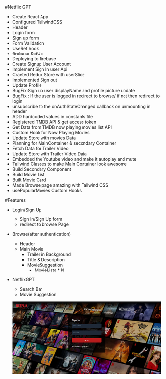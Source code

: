 #Netflix GPT

- Create React App
- Configured TailwindCSS
- Header
- Login form
- Sign up form
- Form Validation
- UseRef hook
- firebase SetUp
- Deploying to firebase
- Create Signup User Account
- Implement Sign In user Api
- Craeted Redux Store with userSlice
- Implemented Sign out
- Update Profile
- BugFix:Sign up user displayName and profile picture update
- BugFix : If the user is logged in redirect to browse/ if not then redirect to login
- unsubscribe to the onAuthStateChanged callback on unmounting in header
- ADD hardcoded values in constants file
- Registered TMDB API & get access token
- Get Data from TMDB now playing movies list API
- Custom Hook for Now Playing Movies
- Update Store with movies Data
- Planning for MainContainer & secondary Container
- Fetch Data for Trailer Video
- Update Store with Trailer Video Data
- Embedded the Youtube video and make it autoplay and mute
- Tailwind Classes to make Main Container look awesome
- Build Secondary Component
- Build Movie List
- Built Movie Card
- Made Browse page amazing with Tailwind CSS
- usePopularMovies Custom Hooks

#Features

- Login/Sign Up
  - Sign In/Sign Up form
  - redirect to browse Page
- Browse(after authentication)

  - Header
  - Main Movie
    - Trailer in Background
    - Title & Description
    - MovieSuggestion
      - MovieLists \* N

- NetflixGPT

  - Search Bar
  - Movie Suggestion

  ![Screenshot](image.png)
